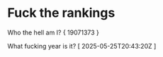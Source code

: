 # Fuck the rankings

Who the hell am I?
{ 19071373 }

What fucking year is it?
[ 2025-05-25T20:43:20Z ]
